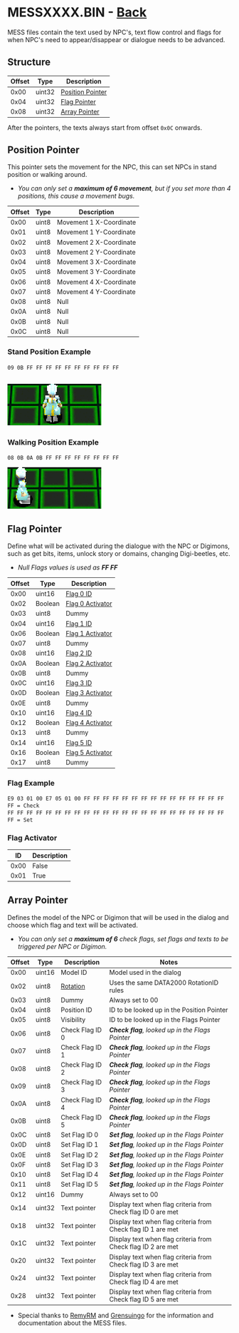 # MESSXXXX.BIN - [Back](../../home.md)

MESS files contain the text used by NPC's, text flow control and flags for when NPC's need to appear/disappear or dialogue needs to be advanced.

## Structure

| Offset | Type | Description |
|--------|------|-------------|
| 0x00   | uint32 | [Position Pointer](#position-pointer)
| 0x04   | uint32 | [Flag Pointer](#flag-pointer)
| 0x08   | uint32 | [Array Pointer](#array-pointer)

After the pointers, the texts always start from offset `0x0C` onwards.

## Position Pointer
This pointer sets the movement for the NPC, this can set NPCs in stand position or walking around.
* _You can only set a **maximum of 6 movement**, but if you set more than 4 positions, this cause a movement bugs._

| Offset | Type | Description |
|--------|------|-------------|
| 0x00   | uint8 | Movement 1 X-Coordinate
| 0x01   | uint8 | Movement 1 Y-Coordinate
| 0x02   | uint8 | Movement 2 X-Coordinate
| 0x03   | uint8 | Movement 2 Y-Coordinate
| 0x04   | uint8 | Movement 3 X-Coordinate
| 0x05   | uint8 | Movement 3 Y-Coordinate
| 0x06   | uint8 | Movement 4 X-Coordinate
| 0x07   | uint8 | Movement 4 Y-Coordinate
| 0x08   | uint8 | Null
| 0x0A   | uint8 | Null
| 0x0B   | uint8 | Null
| 0x0C   | uint8 | Null

### Stand Position Example
```
09 0B FF FF FF FF FF FF FF FF FF FF
```
![stand](../../Resource/stand.gif)
-----
### Walking Position Example
```
08 0B 0A 0B FF FF FF FF FF FF FF FF
```
![walking](../../Resource/walking.gif)

## Flag Pointer
Define what will be activated during the dialogue with the NPC or Digimons, such as get bits, items, unlock story or domains, changing Digi-beetles, etc.<br>
* _Null Flags values is used as **FF FF**_

| Offset | Type | Description |
|--------|------|-------------|
| 0x00   | uint16 | [Flag 0 ID](../Dictionary/Flag.md)
| 0x02   | Boolean | [Flag 0 Activator](#flag-activator)
| 0x03   | uint8 | Dummy
| 0x04   | uint16 | [Flag 1 ID](../Dictionary/Flag.md)
| 0x06   | Boolean | [Flag 1 Activator](#flag-activator)
| 0x07   | uint8 | Dummy
| 0x08   | uint16 | [Flag 2 ID](../Dictionary/Flag.md)
| 0x0A   | Boolean | [Flag 2 Activator](#flag-activator)
| 0x0B   | uint8 | Dummy
| 0x0C   | uint16 | [Flag 3 ID](../Dictionary/Flag.md)
| 0x0D   | Boolean | [Flag 3 Activator](#flag-activator)
| 0x0E   | uint8 | Dummy
| 0x10   | uint16 | [Flag 4 ID](../Dictionary/Flag.md)
| 0x12   | Boolean | [Flag 4 Activator](#flag-activator)
| 0x13   | uint8 | Dummy
| 0x14   | uint16 | [Flag 5 ID](../Dictionary/Flag.md)
| 0x16   | Boolean | [Flag 5 Activator](#flag-activator)
| 0x17   | uint8 | Dummy

### Flag Example
```
E9 03 01 00 E7 05 01 00 FF FF FF FF FF FF FF FF FF FF FF FF FF FF FF FF = Check
FF FF FF FF FF FF FF FF FF FF FF FF FF FF FF FF FF FF FF FF FF FF FF FF = Set
```

### Flag Activator

| ID | Description |
|--------|------|
| 0x00   | False |
| 0x01   | True |

## Array Pointer
Defines the model of the NPC or Digimon that will be used in the dialog and choose which flag and text will be activated.
* _You can only set a **maximum of 6** check flags, set flags and texts to be triggered per NPC or Digimon._

| Offset | Type | Description |Notes|
|--------|------|-------------|-----|
| 0x00   | uint16 | Model ID |Model used in the dialog
| 0x02   | uint8 | [Rotation](https://gledson999.github.io/opendw2/DMW2/CITY/DATA2000.html#rotation-id) |Uses the same DATA2000 RotationID rules
| 0x03   | uint8 | Dummy |Always set to 00
| 0x04   | uint8 | Position ID |ID to be looked up in the Position Pointer
| 0x05   | uint8 | Visibility |ID to be looked up in the Flags Pointer
| 0x06   | uint8 | Check Flag ID 0 |**_Check flag_**_, looked up in the Flags Pointer_
| 0x07   | uint8 | Check Flag ID 1 |**_Check flag_**_, looked up in the Flags Pointer_
| 0x08   | uint8 | Check Flag ID 2 |**_Check flag_**_, looked up in the Flags Pointer_
| 0x09   | uint8 | Check Flag ID 3 |**_Check flag_**_, looked up in the Flags Pointer_
| 0x0A   | uint8 | Check Flag ID 4 |**_Check flag_**_, looked up in the Flags Pointer_
| 0x0B   | uint8 | Check Flag ID 5 |**_Check flag_**_, looked up in the Flags Pointer_
| 0x0C   | uint8 | Set Flag ID 0 |**_Set flag_**_, looked up in the Flags Pointer_
| 0x0D   | uint8 | Set Flag ID 1 |**_Set flag_**_, looked up in the Flags Pointer_
| 0x0E   | uint8 | Set Flag ID 2 |**_Set flag_**_, looked up in the Flags Pointer_
| 0x0F   | uint8 | Set Flag ID 3 |**_Set flag_**_, looked up in the Flags Pointer_
| 0x10   | uint8 | Set Flag ID 4 |**_Set flag_**_, looked up in the Flags Pointer_
| 0x11   | uint8 | Set Flag ID 5 |**_Set flag_**_, looked up in the Flags Pointer_
| 0x12   | uint16 | Dummy|Always set to 00
| 0x14   | uint32 | Text pointer |Display text when flag criteria from Check flag ID 0 are met
| 0x18   | uint32 | Text pointer |Display text when flag criteria from Check flag ID 1 are met
| 0x1C   | uint32 | Text pointer |Display text when flag criteria from Check flag ID 2 are met
| 0x20   | uint32 | Text pointer |Display text when flag criteria from Check flag ID 3 are met
| 0x24   | uint32 | Text pointer |Display text when flag criteria from Check flag ID 4 are met
| 0x28   | uint32 | Text pointer |Display text when flag criteria from Check flag ID 5 are met

* Special thanks to [RemyRM](https://github.com/RemyRM) and [Grensuingo](https://github.com/Grensuingo) for the information and documentation about the MESS files.
